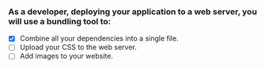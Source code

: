 ### As a developer, deploying your application to a web server, you will use a bundling tool to:

- [x] Combine all your dependencies into a single file.
- [ ] Upload your CSS to the web server.
- [ ] Add images to your website.
